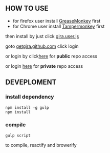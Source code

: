 ## HOW TO USE


- for firefox user
install [GreaseMonkey](https://addons.mozilla.org/en-US/firefox/addon/greasemonkey/) first
- for Chrome user 
install [Tampermonkey](https://chrome.google.com/webstore/detail/tampermonkey/dhdgffkkebhmkfjojejmpbldmpobfkfo?hl=en) first

then install by just click  [gira.user.js]()

goto [getgira.github.com](http://getgira.github.com) click  login

or login by click[here](https://github.com/login/oauth/authorize?client_id=666dc0b3b994cc362ca2&scope=public_repo,user) for **public** repo access

or login [here](https://github.com/login/oauth/authorize?client_id=666dc0b3b994cc362ca2&scope=private_repo,user) for **private** repo access

## DEVEPLOMENT
### install dependency
```
npm install -g gulp
npm install
```

### compile
```
gulp script
```
to compile, reactify and browerify




